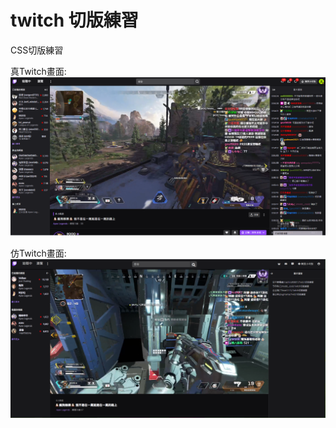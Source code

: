 # twitch 切版練習
CSS切版練習

真Twitch畫面:
![image](https://github.com/WeiHenSu/Twitch-/blob/main/realtwitch.png)


仿Twitch畫面:
![image](https://github.com/WeiHenSu/Twitch-/blob/main/mytwitch.png)
